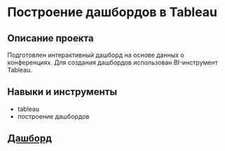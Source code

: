 # Построение дашбордов в Tableau

## Описание проекта 
Подготовлен интерактивный дашборд на основе данных о конференциях. Для создания дашбордов использован BI-инструмент Tableau. 

## Навыки и инструменты

- tableau
- построение дашбордов

## [Дашборд](https://public.tableau.com/views/TED_16999185117790/Story1?:language=en-US&:sid=&:display_count=n&:origin=viz_share_link) 